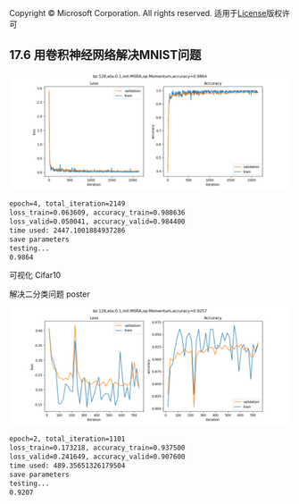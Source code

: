 Copyright © Microsoft Corporation. All rights reserved.
  适用于[License](https：//github.com/Microsoft/ai-edu/blob/master/LICENSE.md)版权许可

## 17.6 用卷积神经网络解决MNIST问题

<img src="../Images/17/mnist_loss.png">


```
epoch=4, total_iteration=2149
loss_train=0.063609, accuracy_train=0.988636
loss_valid=0.050041, accuracy_valid=0.984400
time used: 2447.1001884937286
save parameters
testing...
0.9864
```

可视化
Cifar10

解决二分类问题 poster


<img src="../Images/17/cifar_loss.png">



```
epoch=2, total_iteration=1101
loss_train=0.173218, accuracy_train=0.937500
loss_valid=0.241649, accuracy_valid=0.907600
time used: 489.35651326179504
save parameters
testing...
0.9207
```